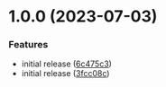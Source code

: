 # 1.0.0 (2023-07-03)


### Features

* initial release ([6c475c3](https://github.com/XSpecs/ddk/commit/6c475c3279a6207565b0225bc31692315ba04432))
* initial release ([3fcc08c](https://github.com/XSpecs/ddk/commit/3fcc08c1a94b24b5e9688f4cc309fdcb29b22f57))
